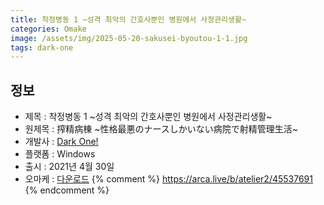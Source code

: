 ```yaml
---
title: 착정병동 1 ~성격 최악의 간호사뿐인 병원에서 사정관리생활~
categories: Omake
image: /assets/img/2025-05-20-sakusei-byoutou-1-1.jpg
tags: dark-one
---
```


## 정보

* 제목 : 착정병동 1 ~성격 최악의 간호사뿐인 병원에서 사정관리생활~
* 원제목 : 搾精病棟 ~性格最悪のナースしかいない病院で射精管理生活~
* 개발사 : [Dark One!](/tags/dark-one)
* 플랫폼 : Windows
* 출시 : 2021년 4월 30일
* 오마케 : [다운로드](/assets/omake/sakusei-byoutou-1.zip)
{% comment %}
https://arca.live/b/atelier2/45537691
{% endcomment %}
